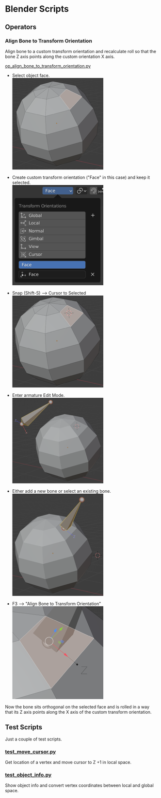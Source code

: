 # Blender Scripts

## Operators

### Align Bone to Transform Orientation

Align bone to a custom transform orientation and recalculate roll so that the bone Z axis points along the custom orientation X axis.

[op_align_bone_to_transform_orientation.py](op_align_bone_to_transform_orientation.py)

- Select object face.  
  ![align_bone_to_transform_orientation_01.png](images/align_bone_to_transform_orientation_01.png)

- Create custom transform orientation ("Face" in this case) and keep it selected.  
  ![align_bone_to_transform_orientation_02.png](images/align_bone_to_transform_orientation_02.png)

- Snap (Shift-S) --> Cursor to Selected  
  ![align_bone_to_transform_orientation_03.png](images/align_bone_to_transform_orientation_03.png)

- Enter armature Edit Mode.  
  ![align_bone_to_transform_orientation_04.png](images/align_bone_to_transform_orientation_04.png)

- Either add a new bone or select an existing bone.  
  ![align_bone_to_transform_orientation_05.png](images/align_bone_to_transform_orientation_05.png)

- F3 --> "Align Bone to Transform Orientation"  
  ![align_bone_to_transform_orientation_06.png](images/align_bone_to_transform_orientation_06.png)

Now the bone sits orthogonal on the selected face and is rolled in a way that its Z axis points along the X axis of the custom transform orientation.


## Test Scripts

Just a couple of test scripts.

### [test_move_cursor.py](test_move_cursor.py)

Get location of a vertex and move cursor to Z +1 in local space.

### [test_object_info.py](test_object_info.py)

Show object info and convert vertex coordinates between local and global space.
